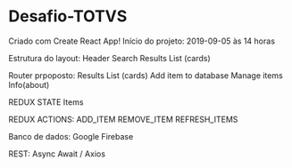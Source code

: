 # Desafio-TOTVS
 
Criado com Create React App!
Início do projeto: 2019-09-05 às 14 horas

Estrutura do layout: 
Header
Search
Results List (cards)

Router prpoposto:
Results List (cards)
Add item to database
Manage items
Info(about)

REDUX STATE
Items

REDUX ACTIONS:
ADD_ITEM
REMOVE_ITEM
REFRESH_ITEMS

Banco de dados:
Google Firebase

REST:
Async Await / Axios
